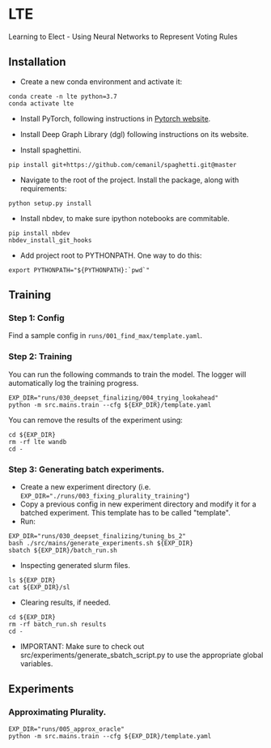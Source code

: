 # LTE
Learning to Elect - Using Neural Networks to Represent Voting Rules

## Installation
* Create a new conda environment and activate it:
```
conda create -n lte python=3.7
conda activate lte
```
    
* Install PyTorch, following instructions in [Pytorch website](https://pytorch.org). 

* Install Deep Graph Library (dgl) following instructions on its website. 

* Install spaghettini. 
```
pip install git+https://github.com/cemanil/spaghetti.git@master
```

* Navigate to the root of the project. Install the package, along with requirements:
```
python setup.py install
```

* Install nbdev, to make sure ipython notebooks are commitable. 
``` 
pip install nbdev
nbdev_install_git_hooks
```

* Add project root to PYTHONPATH. One way to do this: 
```
export PYTHONPATH="${PYTHONPATH}:`pwd`"
``` 
  
## Training
### Step 1: Config
Find a sample config in `runs/001_find_max/template.yaml`. 

### Step 2: Training 
You can run the following commands to train the model. The logger will automatically log the training progress. 
``` 
EXP_DIR="runs/030_deepset_finalizing/004_trying_lookahead"
python -m src.mains.train --cfg ${EXP_DIR}/template.yaml
```

You can remove the results of the experiment using:
``` 
cd ${EXP_DIR}
rm -rf lte wandb
cd -

```

### Step 3: Generating batch experiments. 
* Create a new experiment directory (i.e. `EXP_DIR="./runs/003_fixing_plurality_training"`)
* Copy a previous config in new experiment directory and modify it for a batched experiment. This template has to be
called "template". 
* Run:
```
EXP_DIR="runs/030_deepset_finalizing/tuning_bs_2"
bash ./src/mains/generate_experiments.sh ${EXP_DIR}
sbatch ${EXP_DIR}/batch_run.sh

```

* Inspecting generated slurm files. 
``` 
ls ${EXP_DIR}
cat ${EXP_DIR}/sl
```

* Clearing results, if needed. 
``` 
cd ${EXP_DIR}
rm -rf batch_run.sh results
cd -

```

* IMPORTANT: Make sure to check out src/experiments/generate_sbatch_script.py to use the appropriate global variables. 


## Experiments
### Approximating Plurality. 
``` 
EXP_DIR="runs/005_approx_oracle"
python -m src.mains.train --cfg ${EXP_DIR}/template.yaml
```